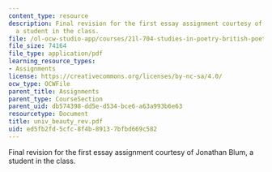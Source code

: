 ```yaml
---
content_type: resource
description: Final revision for the first essay assignment courtesy of Jonathan Blum,
  a student in the class.
file: /ol-ocw-studio-app/courses/21l-704-studies-in-poetry-british-poetry-and-the-sciences-of-the-mind-fall-2004/ed5fb2fd5cfc8f4b89137bfbd669c582_univ_beauty_rev.pdf
file_size: 74164
file_type: application/pdf
learning_resource_types:
- Assignments
license: https://creativecommons.org/licenses/by-nc-sa/4.0/
ocw_type: OCWFile
parent_title: Assignments
parent_type: CourseSection
parent_uid: db574398-dd5e-d534-bce6-a63a993b6e63
resourcetype: Document
title: univ_beauty_rev.pdf
uid: ed5fb2fd-5cfc-8f4b-8913-7bfbd669c582
---
```

Final revision for the first essay assignment courtesy of Jonathan Blum, a student in the class.